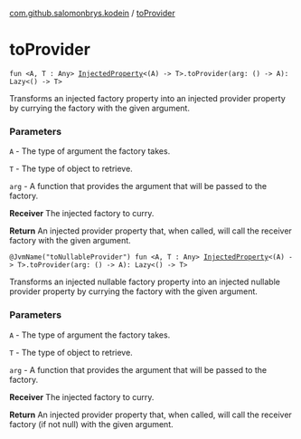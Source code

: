 [com.github.salomonbrys.kodein](index.md) / [toProvider](.)

# toProvider

`fun <A, T : Any> `[`InjectedProperty`](-injected-property/index.md)`<(A) -> T>.toProvider(arg: () -> A): Lazy<() -> T>`

Transforms an injected factory property into an injected provider property by currying the factory with the given argument.

### Parameters

`A` - The type of argument the factory takes.

`T` - The type of object to retrieve.

`arg` - A function that provides the argument that will be passed to the factory.

**Receiver**
The injected factory to curry.

**Return**
An injected provider property that, when called, will call the receiver factory with the given argument.

`@JvmName("toNullableProvider") fun <A, T : Any> `[`InjectedProperty`](-injected-property/index.md)`<(A) -> T>.toProvider(arg: () -> A): Lazy<() -> T>`

Transforms an injected nullable factory property into an injected nullable provider property by currying the factory with the given argument.

### Parameters

`A` - The type of argument the factory takes.

`T` - The type of object to retrieve.

`arg` - A function that provides the argument that will be passed to the factory.

**Receiver**
The injected factory to curry.

**Return**
An injected provider property that, when called, will call the receiver factory (if not null) with the given argument.

